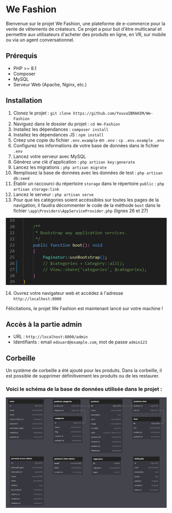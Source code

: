 # We Fashion

Bienvenue sur le projet We Fashion, une plateforme de e-commerce pour la vente de vêtements de créateurs. Ce projet a pour but d'être multicanal et permettre aux utilisateurs d'acheter des produits en ligne, en VR, sur mobile ou via un agent conversationnel.

## Prérequis
- PHP >= 8.1
- Composer
- MySQL
- Serveur Web (Apache, Nginx, etc.)

## Installation
1. Clonez le projet : `git clone https://github.com/YouvaIBRAHIM/We-Fashion`
2. Naviguez dans le dossier du projet : `cd We-Fashion`
3. Installez les dépendances : `composer install`
4. Installez les dépendances JS : `npm install`
5. Créez une copie du fichier `.env.example` en `.env` : `cp .env.example .env`
6. Configurez les informations de votre base de données dans le fichier `.env`
7. Lancez votre serveur avec MySQL
8. Générez une clé d'application : `php artisan key:generate`
9. Lancez les migrations : `php artisan migrate`
10. Remplissez la base de données avec les données de test : `php artisan db:seed`
11. Établir un raccourci du répertoire `storage` dans le répertoire `public` : `php artisan storage:link`
12. Lancez le serveur : `php artisan serve`
13. Pour que les catégories soient accéssibles sur toutes les pages de la navigation, il faudra décommenter le code de la méthode `boot` dans le fichier `\app\Providers\AppServiceProvider.php` (lignes 26 et 27)

![Diagramme de la base de données](/images/AppServiceProvider.jpeg)

14. Ouvrez votre navigateur web et accédez à l'adresse `http://localhost:8000`


Félicitations, le projet We Fashion est maintenant lancé sur votre machine !

## Accès à la partie admin
- URL : `http://localhost:8000/admin`
- Identifiants : email `edouard@example.com`, mot de passe `admin123`

## Corbeille
Un système de corbeille a été ajouté pour les produits. Dans la corbeille, il est possible de supprimer définitivement les produits ou de les restaurer.

### Voici le schéma de la base de données utilisée dans le projet :

![Diagramme de la base de données](/images/wefashion_db_diagram.jpeg)